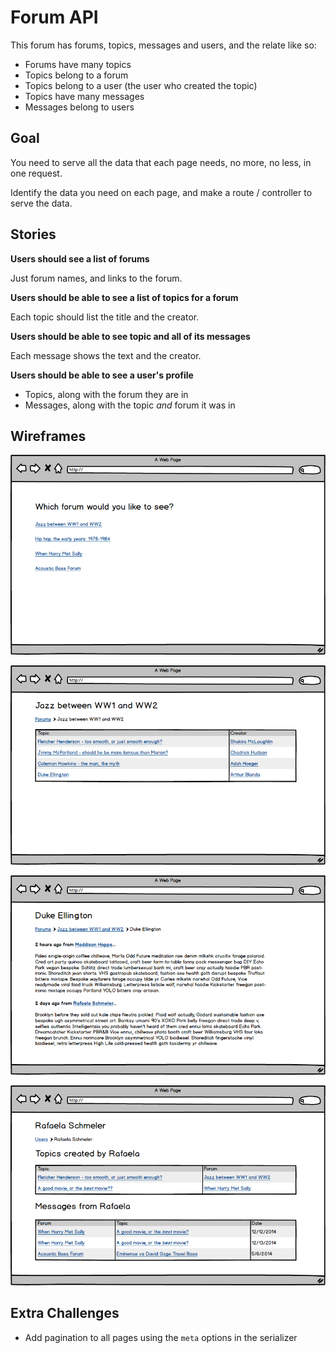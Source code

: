 # Forum API

This forum has forums, topics, messages and users, and the relate like so:

* Forums have many topics
* Topics belong to a forum
* Topics belong to a user (the user who created the topic)
* Topics have many messages
* Messages belong to users

## Goal

You need to serve all the data that each page needs, no more, no less, in one request.

Identify the data you need on each page, and make a route / controller to serve the data.

## Stories

**Users should see a list of forums**

Just forum names, and links to the forum.

**Users should be able to see a list of topics for a forum**

Each topic should list the title and the creator.

**Users should be able to see topic and all of its messages**

Each message shows the text and the creator.

**Users should be able to see a user's profile**

* Topics, along with the forum they are in
* Messages, along with the topic _and_ forum it was in

## Wireframes

![](wireframes/rails-workshop-forums-01-forums-index.png)

![](wireframes/rails-workshop-forums-02-forum-show.png)

![](wireframes/rails-workshop-forums-03-topic-show.png)

![](wireframes/rails-workshop-forums-04-users-show.png)

## Extra Challenges

* Add pagination to all pages using the `meta` options in the serializer
